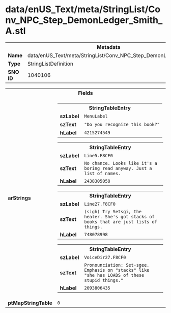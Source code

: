 <h1>data/enUS_Text/meta/StringList/Conv_NPC_Step_DemonLedger_Smith_A.stl</h1><table><tr><th colspan="100%">Metadata</th></tr><tr><td><b>Name</b></td><td>data/enUS_Text/meta/StringList/Conv_NPC_Step_DemonLedger_Smith_A.stl</td></tr><tr><td><b>Type</b></td><td>StringListDefinition</td></tr><tr><td><b>SNO ID</b></td><td>1040106</td></tr></table>

<table><tr><th colspan="100%">Fields</th></tr><tr><td><b>arStrings</b></td><td><table><tr><th colspan="100%">StringTableEntry</th></tr><tr><td><b>szLabel</b></td><td><code>MenuLabel</code></td></tr><tr><td><b>szText</b></td><td><code>"Do you recognize this book?"</code></td></tr><tr><td><b>hLabel</b></td><td><code>4215274549</code></td></tr></table>


<table><tr><th colspan="100%">StringTableEntry</th></tr><tr><td><b>szLabel</b></td><td><code>Line5.F8CF0</code></td></tr><tr><td><b>szText</b></td><td><code>No chance. Looks like it's a boring read anyway. Just a list of names.</code></td></tr><tr><td><b>hLabel</b></td><td><code>2438305058</code></td></tr></table>


<table><tr><th colspan="100%">StringTableEntry</th></tr><tr><td><b>szLabel</b></td><td><code>Line27.F8CF0</code></td></tr><tr><td><b>szText</b></td><td><code>(sigh) Try Setsgi, the healer. She's got stacks of books that are just lists of things.</code></td></tr><tr><td><b>hLabel</b></td><td><code>748078998</code></td></tr></table>


<table><tr><th colspan="100%">StringTableEntry</th></tr><tr><td><b>szLabel</b></td><td><code>VoiceDir27.F8CF0</code></td></tr><tr><td><b>szText</b></td><td><code>Pronounciation: Set-sgee. Emphasis on "stacks" like "she has LOADS of these stupid things."</code></td></tr><tr><td><b>hLabel</b></td><td><code>2093806435</code></td></tr></table>


</td></tr><tr><td><b>ptMapStringTable</b></td><td><code>0</code></td></tr></table>


